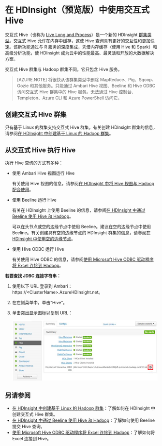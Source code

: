 <properties
	pageTitle="在 HDInsight 中使用交互式 Hive | Azure"
	description="了解如何在 HDInsight 中使用交互式 Hive（基于 LLAP 的 Hive）。"
	keywords=""
	services="hdinsight"
	documentationCenter=""
	tags="azure-portal"
	authors="mumian" 
	manager="jhubbard"
	editor="cgronlun"/>

<tags
	ms.service="hdinsight"
	ms.workload="big-data"
	ms.tgt_pltfrm="na"
	ms.devlang="na"
	ms.topic="article"
	ms.date="02/06/2017"
	wacn.date="03/28/2017"
	ms.author="jgao"/>  



# 在 HDInsight（预览版）中使用交互式 Hive

交互式 Hive（也称为 [Live Long and Process](https://cwiki.apache.org/confluence/display/Hive/LLAP)）是一个新的 HDInsight [群集类型](/documentation/articles/hdinsight-provision-clusters/#cluster-types)。交互式 Hive 允许在内存中缓存，这使 Hive 查询具有更好的交互性和更加快速。该新功能通过与 R 服务的深度集成，凭借内存缓存（使用 Hive 和 Spark）和高级分析功能，使 HDInsight 成为云中的性能最高、最灵活和开放的大数据解决方案。

交互式 Hive 群集与 Hadoop 群集不同。它只包含 Hive 服务。

> [AZURE.NOTE] 将很快从该群集类型中删除 MapReduce、Pig、Sqoop、Oozie 和其他服务。只能通过 Ambari Hive 视图、Beeline 和 Hive ODBC 访问交互式 Hive 群集中的 Hive 服务。无法通过 Hive 控制台、Templeton、Azure CLI 和 Azure PowerShell 访问它。


 


## 创建交互式 Hive 群集

只有基于 Linux 的群集支持交互式 Hive 群集。有关创建 HDInsight 群集的信息，请参阅[在 HDInsight 中创建基于 Linux 的 Hadoop 群集](/documentation/articles/hdinsight-provision-clusters/)。


## 从交互式 Hive 执行 Hive

执行 Hive 查询的方式有多种：

- 使用 Ambari Hive 视图运行 Hive

	有关使用 Hive 视图的信息，请参阅[在 HDInsight 中将 Hive 视图与 Hadoop 配合使用](/documentation/articles/hdinsight-hadoop-use-hive-ambari-view/)。

- 使用 Beeline 运行 Hive

	有关在 HDInsight 上使用 Beeline 的信息，请参阅[在 HDInsight 中通过 Beeline 使用 Hive 和 Hadoop](/documentation/articles/hdinsight-hadoop-use-hive-beeline/)。

	可以在头节点或空的边缘节点中使用 Beeline。建议在空的边缘节点中使用 Beeline。有关创建具有空的边缘节点的 HDInsight 群集的信息，请参阅[在 HDInsight 中使用空的边缘节点](/documentation/articles/hdinsight-apps-use-edge-node/)。

- 使用 Hive ODBC 运行 Hive

	有关使用 Hive ODBC 的信息，请参阅[使用 Microsoft Hive ODBC 驱动程序将 Excel 连接到 Hadoop](/documentation/articles/hdinsight-connect-excel-hive-ODBC-driver/)。

**若要查找 JDBC 连接字符串：**

1.	使用以下 URL 登录到 Ambari：https://\<ClusterName\>.AzureHDInsight.net。
2.	在左侧菜单中，单击“Hive”。
3.	单击突出显示图标以复制 URL：

	![HDInsight Hadoop 交互式 Hive LLAP JDBC](./media/hdinsight-hadoop-use-interactive-hive/hdinsight-hadoop-use-interactive-hive-jdbc.png)  


## 另请参阅
-	[在 HDInsight 中创建基于 Linux 的 Hadoop 群集](/documentation/articles/hdinsight-provision-clusters/)：了解如何在 HDInsight 中创建交互式 Hive 群集。
-	[在 HDInsight 中通过 Beeline 使用 Hive 和 Hadoop](/documentation/articles/hdinsight-hadoop-use-hive-beeline/)：了解如何使用 Beeline 提交 Hive 查询。
-	[使用 Microsoft Hive ODBC 驱动程序将 Excel 连接到 Hadoop](/documentation/articles/hdinsight-connect-excel-hive-ODBC-driver/)：了解如何将 Excel 连接到 Hive。

<!---HONumber=Mooncake_1107_2016-->